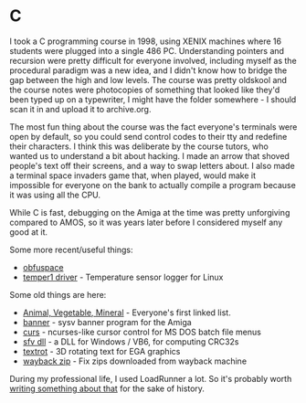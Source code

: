 # C

I took a C programming course in 1998, using XENIX machines where 16 students
were plugged into a single 486 PC. Understanding pointers and recursion were
pretty difficult for everyone involved, including myself as the procedural
paradigm was a new idea, and I didn't know how to bridge the gap between the
high and low levels. The course was pretty oldskool and the course notes were
photocopies of something that looked like they'd been typed up on a typewriter,
I might have the folder somewhere - I should scan it in and upload it to
archive.org.

The most fun thing about the course was the fact everyone's terminals were open
by default, so you could send control codes to their tty and redefine their
characters. I think this was deliberate by the course tutors, who wanted us to
understand a bit about hacking. I made an arrow that shoved people's text off
their screens, and a way to swap letters about. I also made a terminal space
invaders game that, when played, would make it impossible for everyone on the
bank to actually compile a program because it was using all the CPU.

While C is fast, debugging on the Amiga at the time was pretty unforgiving
compared to AMOS, so it was years later before I considered myself any good at
it.

Some more recent/useful things:

* [obfuspace](https://github.com/bitplane/obfuspace)
* [temper1 driver](https://github.com/bitplane/temper) -
  Temperature sensor logger for Linux

Some old things are here:

* [Animal, Vegetable, Mineral](avm) - Everyone's first linked list.
* [banner](banner) - sysv banner program for the Amiga
* [curs](curs) - ncurses-like cursor control for MS DOS batch file menus
* [sfv dll](sfv-dll) - a DLL for Windows / VB6, for computing CRC32s
* [textrot](textrot) - 3D rotating text for EGA graphics
* [wayback zip](wayback-zip) - Fix zips downloaded from wayback machine

During my professional life, I used LoadRunner a lot. So it's probably
worth [writing something about that](loadrunner) for the sake of history.
